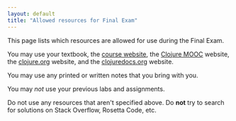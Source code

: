 ```yaml
---
layout: default
title: "Allowed resources for Final Exam"
---
```


This page lists which resources are allowed for use during the Final Exam.

You may use your textbook, the [course website](http://ycpcs.github.io/cs340-fall2017), the [Clojure MOOC](http://mooc.fi/courses/2014/clojure/) website, the [clojure.org](http://clojure.org/) website, and the [clojuredocs.org](http://clojuredocs.org/) website.

You may use any printed or written notes that you bring with you.

You may *not* use your previous labs and assignments.

<div class="callout">
Do not use any resources that aren't specified above.  Do <b>not</b> try to search for solutions on Stack Overflow, Rosetta Code, etc.
</div>
